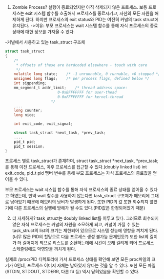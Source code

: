 1. Zombie Process?
실행이 종료되었지만 아직 삭제되지 않은 프로세스.
보통 프로세스는 exit 시스템 함수를 호출해서 프로세스를 종료시키고, 자신의 모든 자원을 해제하게 된다.
하지만 프로세스의 exit status와 PID는 여전히 커널의 task struct에 유지된다.
->이유: 부모 프로세스는 wait 시스템 함수를 통해 자식 프로세스의 종료 상태에 대한 정보를 가져올 수 있다.

-커널에서 사용하고 있는 task_struct 구조체
```C
struct task_struct 
{
    /*
     * offsets of these are hardcoded elsewhere - touch with care
     */
    volatile long state;    /* -1 unrunnable, 0 runnable, >0 stopped */
    unsigned long flags;    /* per process flags, defined below */
    int sigpending;
    mm_segment_t addr_limit;    /* thread address space:
                        0-0xBFFFFFFF for user-thead
                        0-0xFFFFFFFF for kernel-thread
                     */
    ....
    long counter;
    long nice;

    int exit_code, exit_signal;

	struct task_struct *next_task, *prev_task;
    ....
    pid_t pid;
    pid_t session;
}
```
프로세스 별로 task_struct가 존재하며, struct task_struct *next_task, *prev_task;를 통해 이전 프로세스, 이후 프로세스를 접근할 수 있다.(doubly linked list)
int exit_code, pid_t pid 멤버 변수를 통해 부모 프로세스는 자식 프로세스의 종료값을 얻어올 수 있다.

부모 프로세스는 wait 시스템 함수를 통해 자식 프로세스의 종료 상태를 얻어올 수 있다고 하였는데, 만약 wait 함수를 사용하지 않는다면 task_struct 구조체가 메모리에 그대로 남아있기 때문에 메모리의 낭비가 발생하게 된다.
또한 PID의 값 또한 회수되지 않았기에 다른 프로세스의 실행에 방해가 될 수도 있다.(PID값은 한정되어있기 때문)

2. 더 자세하게?
task_struct는 doubly linked list를 이루고 있다.
그러므로 회수되지 않은 자식 프로세스는 커널의 자원을 소모하게 되고, 커널이 가질 수 있는 task_struct의 list의 크기는 제한되어 있으므로 시스템 성능에 영향을 끼치게 된다.(너무 많은 PID의 할당으로 다음 프로세스 생성 불가능 문제인듯?)
또한 list의 길이가 더 길어지게 되므로 리스트를 순환하는데에 시간이 오래 걸리게 되어 프로세스 스케줄링에도 악영향을 끼치게 된다.

실제로 /proc/PID 디렉토리에 가서 프로세스 상태를 확인해 보면 모든 proc파일의 크기가 0인데, 프로세스 이미지 자체는 남아있지 않다는 것을 알 수 있다. 또한 모든 파일(STDIN, STDOUT, STDERR, 다른 fd 등) 역시 닫혀있음을 확인할 수 있다.

